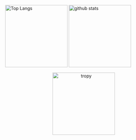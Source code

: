<p align="left"> 
  <img alt="Top Langs" height="200px" src="https://github-readme-stats.vercel.app/api/top-langs/?username=arakisota&layout=compact&count_private=true&show_icons=true&theme=onedark" />
  <img alt="github stats" height="200px" src="https://github-readme-stats.vercel.app/api?username=arakisota&count_private=true&show_icons=true&show_icons=true&theme=onedark" />
</p>

<p align="center">
  <img alt="tropy" height="200px" src="https://github-profile-trophy.vercel.app/?username=arakisota&theme=onedark&column=10" />
</p>


<!--
[![trophy](https://github-profile-trophy.vercel.app/?username=arakisota&theme=onedark&column=8
)](https://github.com/ryo-ma/github-profile-trophy)
**arakisota/arakisota** is a ✨ _special_ ✨ repository because its `README.md` (this file) appears on your GitHub profile.

Here are some ideas to get you started:

- 🔭 I’m currently working on ...
- 🌱 I’m currently learning ...
- 👯 I’m looking to collaborate on ...
- 🤔 I’m looking for help with ...
- 💬 Ask me about ...
- 📫 How to reach me: ...
- 😄 Pronouns: ...
- ⚡ Fun fact: ...
-->
